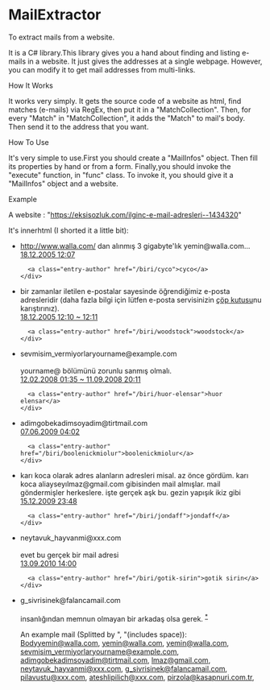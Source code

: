 # MailExtractor
To extract mails from a website.

It is a C# library.This library gives you a hand about finding and listing e-mails in a website. It just gives the addresses at a single webpage. However, you can modify it to get mail addresses from multi-links.

How It Works

It works very simply. It gets the source code of a website as html, find matches (e-mails) via RegEx, then put it in a "MatchCollection". Then, for every "Match" in "MatchCollection", it adds the "Match" to mail's body. Then send it to the address that you want.

How To Use

It's very simple to use.First you should create a "MailInfos" object. Then fill its properties by hand or from a form. Finally,you should invoke the "execute" function, in "func" class. To invoke it, you should give it a "MailInfos" object and a website.

Example

A website : "https://eksisozluk.com/ilginc-e-mail-adresleri--1434320"

It's innerhtml (I shorted it a little bit): 
<!doctype html>
<html lang="tr">
<head>
   <ul id="entry-list">
<li data-id="8726330" data-author="cyco" data-author-id="95631" data-flags="share report vote" data-isfavorite="false" data-favorite-count="1" data-seyler-slug="" data-comment-count="0">
  <div class="content">
    <a rel="nofollow noopener" class="url" target="_blank" href="http://www.walla.com/">http://www.walla.com/</a> dan alınmış 3 gigabyte'lık yemin@walla.com...
  </div>
  <footer>
    <div class="feedback"></div><div class="info">
      <a class="entry-date permalink" href="/entry/8726330">18.12.2005 12:07</a>
      
      <a class="entry-author" href="/biri/cyco">cyco</a>
    </div>
  </footer>
  <div class="comment-summary">
  <div class="comment-pages">
  </div>
</div>
</li><li data-id="8726347" data-author="woodstock" data-author-id="35406" data-flags="share report vote" data-isfavorite="false" data-favorite-count="0" data-seyler-slug="" data-comment-count="0">
  <div class="content">
    bir zamanlar iletilen e-postalar sayesinde öğrendiğimiz e-posta adresleridir (daha fazla bilgi için lütfen e-posta servisinizin <a class="b" href="/?q=%c3%a7%c3%b6p+kutusu">çöp kutusu</a>nu karıştırınız).
  </div>
  <footer>
    <div class="feedback"></div><div class="info">
      <a class="entry-date permalink" href="/entry/8726347">18.12.2005 12:10 ~ 12:11</a>
      
      <a class="entry-author" href="/biri/woodstock">woodstock</a>
    </div>
  </footer>
  <div class="comment-summary">
  <div class="comment-pages">
  </div>
</div>
</li><li data-id="12555616" data-author="huor elensar" data-author-id="380318" data-flags="share report vote" data-isfavorite="false" data-favorite-count="1" data-seyler-slug="" data-comment-count="0">
  <div class="content">
    sevmisim_vermiyorlaryourname@example.com<br/><br/>yourname@ bölümünü zorunlu sanmış olmalı.
  </div>
  <footer>
    <div class="feedback"></div><div class="info">
      <a class="entry-date permalink" href="/entry/12555616">12.02.2008 01:35 ~ 11.09.2008 20:11</a>
      
      <a class="entry-author" href="/biri/huor-elensar">huor elensar</a>
    </div>
  </footer>
  <div class="comment-summary">
  <div class="comment-pages">
  </div>
</div>
</li><li data-id="16289507" data-author="boolenickmiolur" data-author-id="526670" data-flags="share report vote" data-isfavorite="false" data-favorite-count="0" data-seyler-slug="" data-comment-count="0">
  <div class="content">
    adimgobekadimsoyadim@tirtmail.com
  </div>
  <footer>
    <div class="feedback"></div><div class="info">
      <a class="entry-date permalink" href="/entry/16289507">07.06.2009 04:02</a>
      
      <a class="entry-author" href="/biri/boolenickmiolur">boolenickmiolur</a>
    </div>
  </footer>
  <div class="comment-summary">
  <div class="comment-pages">
  </div>
</div>
</li><li data-id="17524428" data-author="jondaff" data-author-id="326375" data-flags="share report vote" data-isfavorite="false" data-favorite-count="1" data-seyler-slug="" data-comment-count="0">
  <div class="content">
    karı koca olarak adres alanların adresleri misal. az önce gördüm. karı koca aliayseyılmaz@gmail.com gibisinden mail almışlar. mail göndermişler herkeslere. işte gerçek aşk bu. gezin yapışık ikiz gibi
  </div>
  <footer>
    <div class="feedback"></div><div class="info">
      <a class="entry-date permalink" href="/entry/17524428">15.12.2009 23:48</a>
      
      <a class="entry-author" href="/biri/jondaff">jondaff</a>
    </div>
  </footer>
  <div class="comment-summary">
  <div class="comment-pages">
  </div>
</div>
</li><div class="ad-adforminviewvideoad ads" data-info="{&quot;Name&quot;:&quot;AdFormInViewVideoAd&quot;,&quot;DisplayTypes&quot;:4}"><div id="adform-outstream" style="height:0;overflow:hidden"><script data-pmp-id="253317" language="javascript" src="//s1.adform.net/banners/scripts/video/outstream/inview.js"></script></div></div><li data-id="20312946" data-author="gotik sirin" data-author-id="570737" data-flags="share report vote" data-isfavorite="false" data-favorite-count="0" data-seyler-slug="" data-comment-count="0">
  <div class="content">
    neytavuk_hayvanmi@xxx.com<br/><br/>evet bu gerçek bir mail adresi
  </div>
  <footer>
    <div class="feedback"></div><div class="info">
      <a class="entry-date permalink" href="/entry/20312946">13.09.2010 14:00</a>
      
      <a class="entry-author" href="/biri/gotik-sirin">gotik sirin</a>
    </div>
  </footer>
  <div class="comment-summary">
  <div class="comment-pages">
  </div>
</div>
</li><li data-id="21187090" data-author="jaja" data-author-id="494599" data-flags="share report vote" data-isfavorite="false" data-favorite-count="0" data-seyler-slug="" data-comment-count="0">
  <div class="content">
    g_sivrisinek@falancamail.com<br/><br/>insanlığından memnun olmayan bir arkadaş olsa gerek. <sup class="ab"><a title="(bkz: swh)" href="/?q=swh" data-query="swh">*</a></sup>
  </div>

</div></body>
</html>

An example mail (Splitted by ", "(includes space)): Bodyyemin@walla.com, yemin@walla.com, yemin@walla.com, sevmisim_vermiyorlaryourname@example.com, adimgobekadimsoyadim@tirtmail.com, lmaz@gmail.com, neytavuk_hayvanmi@xxx.com, g_sivrisinek@falancamail.com, pilavustu@xxx.com, ateshlipilich@xxx.com, pirzola@kasapnuri.com.tr,

